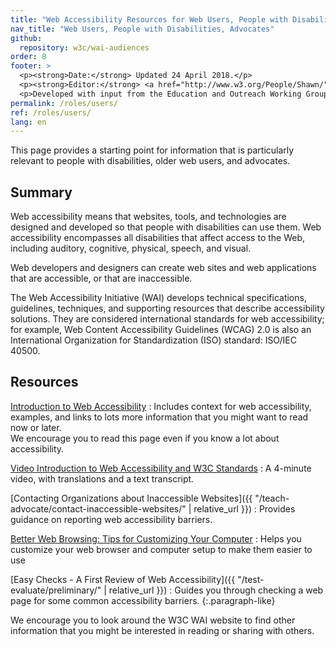 ```yaml
---
title: "Web Accessibility Resources for Web Users, People with Disabilities, and Advocates"
nav_title: "Web Users, People with Disabilities, Advocates"
github:
  repository: w3c/wai-audiences
order: 8
footer: >
  <p><strong>Date:</strong> Updated 24 April 2018.</p>
  <p><strong>Editor:</strong> <a href="http://www.w3.org/People/Shawn/">Shawn Lawton Henry</a>.</p>
  <p>Developed with input from the Education and Outreach Working Group (<a href="http://www.w3.org/WAI/EO/">EOWG</a>).</p>
permalink: /roles/users/
ref: /roles/users/
lang: en
---
```


This page provides a starting point for information that is particularly relevant to people with disabilities, older web users, and advocates.

## Summary

Web accessibility means that websites, tools, and technologies are designed and developed so that people with disabilities can use them. Web accessibility encompasses all disabilities that affect access to the Web, including auditory, cognitive, physical, speech, and visual.

Web developers and designers can create web sites and web applications that are accessible, or that are inaccessible.

The Web Accessibility Initiative (WAI) develops technical specifications, guidelines, techniques, and supporting resources that describe accessibility solutions. They are considered international standards for web accessibility; for example, Web Content Accessibility Guidelines (WCAG) 2.0 is also an International Organization for Standardization (ISO) standard: ISO/IEC 40500.

## Resources

[Introduction to Web Accessibility](/fundamentals/accessibility-intro/)
: Includes context for web accessibility, examples, and links to lots more information that you might want to read now or later.<br/>We encourage you to read this page even if you know a lot about accessibility.

[Video Introduction to Web Accessibility and W3C Standards](/videos/standards-and-benefits/)
: A 4-minute video, with translations and a text transcript.

[Contacting Organizations about Inaccessible  Websites]({{ "/teach-advocate/contact-inaccessible-websites/" |  relative_url }})
: Provides guidance on reporting web accessibility barriers.

[Better Web Browsing: Tips for Customizing Your Computer](https://www.w3.org/WAI/users/browsing)
: Helps you customize your web browser and  computer setup to make them easier to use

[Easy Checks - A First Review of Web Accessibility]({{  "/test-evaluate/preliminary/" | relative_url }})
: Guides you through  checking a web page for some common accessibility barriers.
{:.paragraph-like}

We encourage you to look around the W3C WAI website to find other information that you might be interested in reading or sharing with others.
